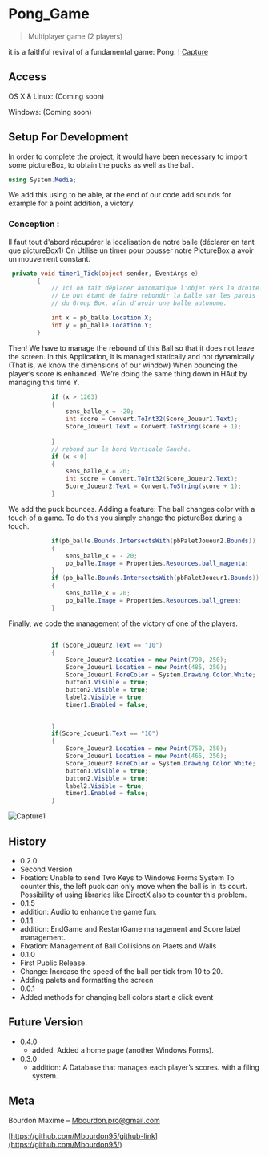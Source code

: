 # Pong_Game
> Multiplayer game (2 players)

it is a faithful revival of a fundamental game: Pong. ! [Capture](https://user-images.githubusercontent.com/71081511/94304996-ced97800-ff70-11ea-93df-795dc9e2df52.PNG)


## Access

OS X & Linux:
(Coming soon)

Windows:
(Coming soon)


## Setup For Development

In order to complete the project, it would have been necessary to import some pictureBox, to obtain the pucks as well as the ball.

```csharp
using System.Media;
```

We add this using to be able, at the end of our code add sounds for example for a point addition, a victory.

### Conception :
Il faut tout d'abord récupérer la localisation de notre balle (déclarer en tant que pictureBox1)
On Utilise un timer pour pousser notre PictureBox a avoir un mouvement constant.

```csharp
 private void timer1_Tick(object sender, EventArgs e)
        {
            // Ici on fait déplacer automatique l'objet vers la droite. 
            // Le but étant de faire rebondir la balle sur les parois
            // du Group Box, afin d'avoir une balle autonome.

            int x = pb_balle.Location.X;
            int y = pb_balle.Location.Y;
        }
```

Then! We have to manage the rebound of this Ball so that it does not leave the screen.
In this Application, it is managed statically and not dynamically.
(That is, we know the dimensions of our window)
When bouncing the player’s score is enhanced.
We’re doing the same thing down in HAut by managing this time Y.

```csharp
            if (x > 1263)
            {
                sens_balle_x = -20;
                int score = Convert.ToInt32(Score_Joueur1.Text);
                Score_Joueur1.Text = Convert.ToString(score + 1);
                
            }
            // rebond sur le bord Verticale Gauche.
            if (x < 0)
            {
                sens_balle_x = 20;
                int score = Convert.ToInt32(Score_Joueur2.Text);
                Score_Joueur2.Text = Convert.ToString(score + 1);
            }
```
We add the puck bounces.
Adding a feature: The ball changes color with a touch of a game.
To do this you simply change the pictureBox during a touch.

```csharp
            if(pb_balle.Bounds.IntersectsWith(pbPaletJoueur2.Bounds))
            {
                sens_balle_x = - 20;
                pb_balle.Image = Properties.Resources.ball_magenta;
            }
            if (pb_balle.Bounds.IntersectsWith(pbPaletJoueur1.Bounds))
            {
                sens_balle_x = 20;
                pb_balle.Image = Properties.Resources.ball_green;
            }
```

Finally, we code the management of the victory of one of the players.

```csharp

            if (Score_Joueur2.Text == "10")
            {
                Score_Joueur2.Location = new Point(790, 250);
                Score_Joueur1.Location = new Point(485, 250);
                Score_Joueur1.ForeColor = System.Drawing.Color.White;
                button1.Visible = true;
                button2.Visible = true;
                label2.Visible = true;
                timer1.Enabled = false;


            }
            if(Score_Joueur1.Text == "10")
            {
                Score_Joueur2.Location = new Point(750, 250);
                Score_Joueur1.Location = new Point(465, 250);
                Score_Joueur2.ForeColor = System.Drawing.Color.White;
                button1.Visible = true;
                button2.Visible = true;
                label2.Visible = true;
                timer1.Enabled = false;
            }
```

![Capture1](https://user-images.githubusercontent.com/71081511/94305002-d0a33b80-ff70-11ea-8353-457d9e2121ef.PNG)
## History

* 0.2.0
* Second Version
* Fixation: Unable to send Two Keys to Windows Forms System
To counter this, the left puck can only move when the ball is in its court.
Possibility of using libraries like DirectX also to counter this problem.
* 0.1.5
* addition: Audio to enhance the game fun.
* 0.1.1
* addition: EndGame and RestartGame management and Score label management.
* Fixation: Management of Ball Collisions on Plaets and Walls
* 0.1.0
* First Public Release.
* Change: Increase the speed of the ball per tick from 10 to 20.
* Adding palets and formatting the screen
* 0.0.1
* Added methods for changing ball colors start a click event
## Future Version 

* 0.4.0
    * added: Added a home page (another Windows Forms).
* 0.3.0
    * addition: A Database that manages each player’s scores.
    with a filing system.

## Meta

Bourdon Maxime – Mbourdon.pro@gmail.com

[https://github.com/Mbourdon95/github-link](https://github.com/Mbourdon95/)

